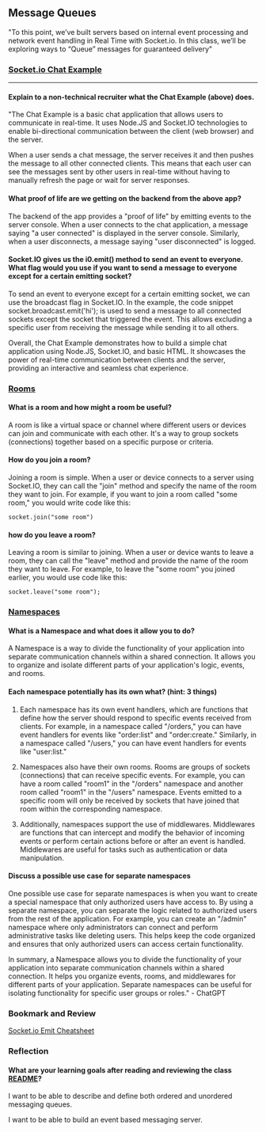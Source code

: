 ## Message Queues

"To this point, we’ve built servers based on internal event processing and network event handling in Real Time with Socket.io. In this class, we’ll be exploring ways to “Queue” messages for guaranteed delivery"


### [Socket.io Chat Example](https://socket.io/get-started/chat/)
___

#### Explain to a non-technical recruiter what the Chat Example (above) does.


"The Chat Example is a basic chat application that allows users to communicate in real-time. It uses Node.JS and Socket.IO technologies to enable bi-directional communication between the client (web browser) and the server.

When a user sends a chat message, the server receives it and then pushes the message to all other connected clients. This means that each user can see the messages sent by other users in real-time without having to manually refresh the page or wait for server responses.

#### What proof of life are we getting on the backend from the above app?

The backend of the app provides a "proof of life" by emitting events to the server console. When a user connects to the chat application, a message saying "a user connected" is displayed in the server console. Similarly, when a user disconnects, a message saying "user disconnected" is logged.

#### Socket.IO gives us the i0.emit() method to send an event to everyone. What flag would you use if you want to send a message to everyone except for a certain emitting socket?

To send an event to everyone except for a certain emitting socket, we can use the broadcast flag in Socket.IO. In the example, the code snippet socket.broadcast.emit('hi'); is used to send a message to all connected sockets except the socket that triggered the event. This allows excluding a specific user from receiving the message while sending it to all others.

Overall, the Chat Example demonstrates how to build a simple chat application using Node.JS, Socket.IO, and basic HTML. It showcases the power of real-time communication between clients and the server, providing an interactive and seamless chat experience.


### [Rooms](https://socket.io/docs/v4/rooms)

#### What is a room and how might a room be useful?


A room is like a virtual space or channel where different users or devices can join and communicate with each other. It's a way to group sockets (connections) together based on a specific purpose or criteria.

#### How do you join a room?

Joining a room is simple. When a user or device connects to a server using Socket.IO, they can call the "join" method and specify the name of the room they want to join. For example, if you want to join a room called "some room," you would write code like this:

`socket.join("some room")`

#### how do you leave a room?

Leaving a room is similar to joining. When a user or device wants to leave a room, they can call the "leave" method and provide the name of the room they want to leave. For example, to leave the "some room" you joined earlier, you would use code like this:

`socket.leave("some room");`

### [Namespaces](https://socket.io/docs/v4/namespaces/)

#### What is a Namespace and what does it allow you to do?


A Namespace is a way to divide the functionality of your application into separate communication channels within a shared connection. It allows you to organize and isolate different parts of your application's logic, events, and rooms.

#### Each namespace potentially has its own what? (hint: 3 things)

1. Each namespace has its own event handlers, which are functions that define how the server should respond to specific events received from clients. For example, in a namespace called "/orders," you can have event handlers for events like "order:list" and "order:create." Similarly, in a namespace called "/users," you can have event handlers for events like "user:list."

2. Namespaces also have their own rooms. Rooms are groups of sockets (connections) that can receive specific events. For example, you can have a room called "room1" in the "/orders" namespace and another room called "room1" in the "/users" namespace. Events emitted to a specific room will only be received by sockets that have joined that room within the corresponding namespace.

3. Additionally, namespaces support the use of middlewares. Middlewares are functions that can intercept and modify the behavior of incoming events or perform certain actions before or after an event is handled. Middlewares are useful for tasks such as authentication or data manipulation.

#### Discuss a possible use case for separate namespaces

One possible use case for separate namespaces is when you want to create a special namespace that only authorized users have access to. By using a separate namespace, you can separate the logic related to authorized users from the rest of the application. For example, you can create an "/admin" namespace where only administrators can connect and perform administrative tasks like deleting users. This helps keep the code organized and ensures that only authorized users can access certain functionality.

In summary, a Namespace allows you to divide the functionality of your application into separate communication channels within a shared connection. It helps you organize events, rooms, and middlewares for different parts of your application. Separate namespaces can be useful for isolating functionality for specific user groups or roles." - ChatGPT

### Bookmark and Review

[Socket.io Emit Cheatsheet](https://socket.io/docs/v4/emit-cheatsheet/)

### Reflection

#### What are your learning goals after reading and reviewing the class [README](https://codefellows.github.io/code-401-javascript-guide/curriculum/class-13/)?

I want to be able to describe and define both ordered and unordered messaging queues. 

I want to be able to build an event based messaging server. 


